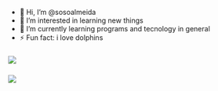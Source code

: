 - 👋 Hi, I’m @sosoalmeida
- 👀 I’m interested in learning new things 
- 🌱 I’m currently learning programs and tecnology in general
- ⚡ Fun fact: i love dolphins

### ![]( https://media.tenor.com/ZXBks2QSfdgAAAAM/cats-kittens.gif)
### ![](https://media.tenor.com/LqWwwmMMuRsAAAAM/cat.gif)
